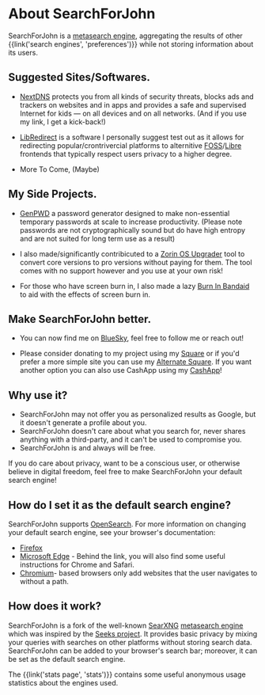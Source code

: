 # About SearchForJohn

SearchForJohn is a [metasearch engine], aggregating the results of other
{{link('search engines', 'preferences')}} while not storing information about
its users.

## Suggested Sites/Softwares.

- [NextDNS] protects you from all kinds of security threats, blocks ads and trackers on websites and in apps and provides a safe and supervised Internet for kids — on all devices and on all networks. (And if you use my link, I get a kick-back!)

- [LibRedirect] is a software I personally suggest test out as it allows for redirecting popular/crontrivercial platforms to alternitive [FOSS]/[Libre] frontends that typically respect users privacy to a higher degree.

- More To Come, (Maybe)

## My Side Projects.

- [GenPWD] a password generator designed to make non-essential temporary passwords at scale to increase productivity. (Please note passwords are not cryptographically sound but do have high entropy and are not suited for long term use as a result)

- I also made/significantly contribicuted to a [Zorin OS Upgrader] tool to convert core versions to pro versions without paying for them. The tool comes with no support however and you use at your own risk!

- For those who have screen burn in, I also made a lazy [Burn In Bandaid] to aid with the effects of screen burn in.

## Make SearchForJohn better.

- You can now find me on [BlueSky], feel free to follow me or reach out!

- Please consider donating to my project using my [Square] or if you'd prefer a more simple site you can use my [Alternate Square]. If you want another option you can also use CashApp using my [CashApp]!

## Why use it?

- SearchForJohn may not offer you as personalized results as Google, but it doesn't
  generate a profile about you.
- SearchForJohn doesn't care about what you search for, never shares anything with a
  third-party, and it can't be used to compromise you.
- SearchForJohn is and always will be free.

If you do care about privacy, want to be a conscious user, or otherwise believe
in digital freedom, feel free to make SearchForJohn your default search engine!


## How do I set it as the default search engine?

SearchForJohn supports [OpenSearch].  For more information on changing your default
search engine, see your browser's documentation:

- [Firefox]
- [Microsoft Edge] - Behind the link, you will also find some useful instructions
  for Chrome and Safari.
- [Chromium]- based browsers only add websites that the user navigates to without
  a path.

## How does it work?

SearchForJohn is a fork of the well-known [SearXNG] [metasearch engine] which was
inspired by the [Seeks project].  It provides basic privacy by mixing your
queries with searches on other platforms without storing search data.  SearchForJohn
can be added to your browser's search bar; moreover, it can be set as the
default search engine.

The {{link('stats page', 'stats')}} contains some useful anonymous usage
statistics about the engines used.

[LibRedirect]: https://libredirect.github.io/
[FOSS]: https://wikipedia.org/wiki/Free_and_open-source_software/
[Libre]: https://wikipedia.org/wiki/Free_software/
[Burn In Bandaid]: https://bandaid.searchforjohn.com/
[Zorin OS Upgrader]: https://zorin.searchforjohn.com/
[GenPWD]: https://genpwd.searchforjohn.com/
[BlueSky]: https://bsky.app/profile/searchforjohn.com/
[Dyslexia Support Plugin]: https://searchforjohn.github.io/Dyslexia-Support-Mode-UserScript/
[NextDNS]: https://nextdns.io/?from=yvftmcv3
[CashApp]: https://cash.app/$SearchForJohn/
[Square]: https://donate.searchforjohn.com/
[Alternate Square]: https://alt-donate.searchforjohn.com
[SearXNG]: https://github.com/searxng/searxng/
[metasearch engine]: https://en.wikipedia.org/wiki/Metasearch_engine/
[Weblate]: https://translate.codeberg.org/projects/searxng/
[Seeks project]: https://beniz.github.io/seeks/
[OpenSearch]: https://github.com/dewitt/opensearch/blob/master/opensearch-1-1-draft-6.md
[Firefox]: https://support.mozilla.org/en-US/kb/add-or-remove-search-engine-firefox
[Microsoft Edge]: https://support.microsoft.com/en-us/help/4028574/microsoft-edge-change-the-default-search-engine
[Chromium]: https://www.chromium.org/tab-to-search
